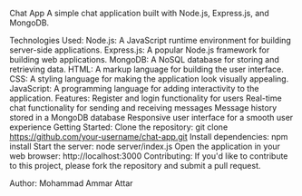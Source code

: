Chat App
A simple chat application built with Node.js, Express.js, and MongoDB.

Technologies Used:
Node.js: A JavaScript runtime environment for building server-side applications.
Express.js: A popular Node.js framework for building web applications.
MongoDB: A NoSQL database for storing and retrieving data.
HTML: A markup language for building the user interface.
CSS: A styling language for making the application look visually appealing.
JavaScript: A programming language for adding interactivity to the application.
Features:
Register and login functionality for users
Real-time chat functionality for sending and receiving messages
Message history stored in a MongoDB database
Responsive user interface for a smooth user experience
Getting Started:
Clone the repository: git clone https://github.com/your-username/chat-app.git
Install dependencies: npm install
Start the server: node server/index.js
Open the application in your web browser: http://localhost:3000
Contributing:
If you'd like to contribute to this project, please fork the repository and submit a pull request.




Author: Mohammad Ammar Attar
